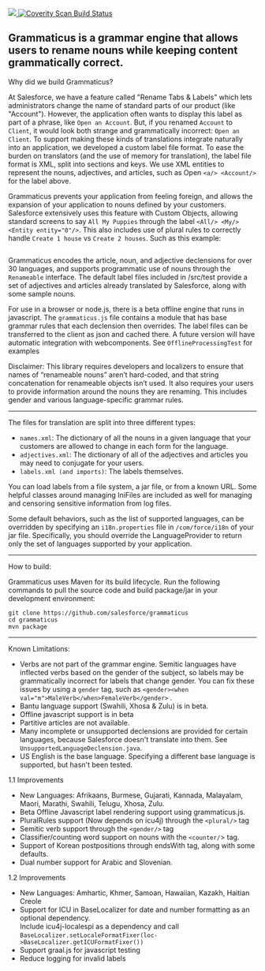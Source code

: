 <a href="https://travis-ci.org/salesforce/grammaticus">
  <img src="https://travis-ci.org/salesforce/grammaticus.svg?branch=master">
</a>
<a href="https://scan.coverity.com/projects/salesforce-grammaticus">
  <img alt="Coverity Scan Build Status"
       src="https://scan.coverity.com/projects/13659/badge.svg"/>
</a>

Grammaticus is a grammar engine that allows users to rename nouns while keeping content grammatically correct.
----------------------------------------------------------------------------------------------------------------------

Why did we build Grammaticus? 

At Salesforce, we have a feature called "Rename Tabs & Labels" which lets administrators change the name of standard parts of our product (like "Account"). However, the application often wants to display this label as part of a phrase, like `Open an Account`. But, if you renamed `Account` to `Client`, it would look both strange and grammatically incorrect: `Open an Client`. To support making these kinds of translations integrate naturally into an application, we developed a custom label file format. To ease the burden on translators (and the use of memory for translation), the label file format is XML, split into sections and keys. We use XML entities to represent the nouns, adjectives, and articles, such as Open `<a/> <Account/>` for the label above.

Grammaticus prevents your application from feeling foreign, and allows the expansion of your application to nouns defined by your customers. Salesforce extensively uses this feature with Custom Objects, allowing standard screens to say `All My Puppies` through the label `<All/> <My/> <Entity entity="0"/>`.  This also includes use of plural rules to correctly handle `Create 1 house` vs `Create 2 houses`.  Such as this example:

```<param name="num_records_entity"><plural num="0"><when val="one">There is {0} <entity entity="0"/></when>There are {0} <entities entity="0"/></plural></param>
```

Grammaticus encodes the article, noun, and adjective declensions for over 30 languages, and supports programmatic use of nouns through the `Renameable` interface. The default label files included in /src/test provide a set of adjectives and articles already translated by Salesforce, along with some sample nouns.

For use in a browser or node.js, there is a beta offline engine that runs in javascript.  The `grammaticus.js` file contains a module that has base grammar rules that each declension then overrides.  The label files can be transferred to the client as json and cached there.  A future version will have automatic integration with webcomponents. See `OfflineProcessingTest` for examples

Disclaimer: This library requires developers and localizers to ensure that names of “renameable nouns” aren’t hard-coded, and that string concatenation for renameable objects isn’t used. It also requires your users to provide information around the nouns they are renaming. This includes gender and various language-specific grammar rules. 

----------------------------------------------------------------------------------------------------------------------
The files for translation are split into three different types:
- `names.xml`: The dictionary of all the nouns in a given language that your customers are allowed to change in each form for the language.
- `adjectives.xml`: The dictionary of all of the adjectives and articles you may need to conjugate for your users.
- `labels.xml (and imports)`: The labels themselves.

You can load labels from a file system, a jar file, or from a known URL. Some helpful classes around managing IniFiles are included as well for managing and censoring sensitive information from log files.

Some default behaviors, such as the list of supported languages, can be overridden by specifying an `i18n.properties` file in `/com/force/i18n` of your jar file. Specifically, you should override the LanguageProvider to return only the set of languages supported by your application.

----------------------------------------------------------------------------------------------------------------------
How to build:

Grammaticus uses Maven for its build lifecycle. Run the following commands to pull the source code and build package/jar in your development environment:

```shell
git clone https://github.com/salesforce/grammaticus
cd grammaticus
mvn package
```
----------------------------------------------------------------------------------------------------------------------
Known Limitations:
* Verbs are not part of the grammar engine. Semitic languages have inflected verbs based on the gender of the subject, so labels may be grammatically incorrect for labels that change gender.  You can fix these issues by using a `gender` tag, such as  `<gender><when val="m">MaleVerb</when>FemaleVerb</gender>` .
* Bantu language support (Swahili, Xhosa & Zulu) is in beta.
* Offline javascript support is in beta
* Partitive articles are not available.
* Many incomplete or unsupported declensions are provided for certain languages, because Salesforce doesn't translate into them. See `UnsupportedLanguageDeclension.java`.
* US English is the base language. Specifying a different base language is supported, but hasn't been tested.

1.1 Improvements
* New Languages: Afrikaans, Burmese, Gujarati, Kannada, Malayalam, Maori, Marathi, Swahili, Telugu, Xhosa, Zulu.
* Beta Offline Javascript label rendering support using grammaticus.js.
* PluralRules support (Now depends on icu4j) through the `<plural/>` tag
* Semitic verb support through the `<gender/>` tag
* Classifier/counting word support on nouns with the `<counter/`> tag.
* Support of Korean postpositions through endsWith tag, along with some defaults.
* Dual number support for Arabic and Slovenian.

1.2 Improvements
* New Languages: Amhartic, Khmer, Samoan, Hawaiian, Kazakh, Haitian Creole
* Support for ICU in BaseLocalizer for date and number formatting as an optional dependency.  
  Include icu4j-localespi as a dependency and call `BaseLocalizer.setLocaleFormatFixer(loc->BaseLocalizer.getICUFormatFixer())`
* Support graal.js for javascript testing
* Reduce logging for invalid labels